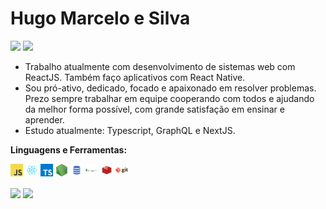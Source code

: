 # Hugo Marcelo e Silva

<p align="center">
  
  [<img src="https://img.shields.io/badge/linkedin-%230077B5.svg?&style=for-the-badge&logo=linkedin&logoColor=white" />](https://www.linkedin.com/in/hugo-marcelo-dev/)
  [<img src="https://img.shields.io/badge/gmail-%23D14836.svg?&style=for-the-badge&logo=gmail&logoColor=white" />](mailto:hugomarcelo91@gmail.com)
</p>

- Trabalho atualmente com desenvolvimento de sistemas web com ReactJS. Também faço aplicativos com React Native.
- Sou pró-ativo, dedicado, focado e apaixonado em resolver problemas. Prezo sempre trabalhar em equipe cooperando com todos e ajudando da melhor forma possível, com grande satisfação em ensinar e aprender.
- Estudo atualmente: Typescript, GraphQL e NextJS.

**Linguagens e Ferramentas:**

<code><img height="20" src="https://raw.githubusercontent.com/github/explore/80688e429a7d4ef2fca1e82350fe8e3517d3494d/topics/javascript/javascript.png"></code>
<code><img height="20" src="https://raw.githubusercontent.com/github/explore/80688e429a7d4ef2fca1e82350fe8e3517d3494d/topics/react/react.png"></code>
<code><img height="20" src="https://raw.githubusercontent.com/github/explore/80688e429a7d4ef2fca1e82350fe8e3517d3494d/topics/typescript/typescript.png"></code>
<code><img height="20" src="https://raw.githubusercontent.com/github/explore/80688e429a7d4ef2fca1e82350fe8e3517d3494d/topics/nodejs/nodejs.png"></code>
<code><img height="20" src="https://raw.githubusercontent.com/github/explore/80688e429a7d4ef2fca1e82350fe8e3517d3494d/topics/sql/sql.png"></code>
<code><img height="20" src="https://raw.githubusercontent.com/github/explore/80688e429a7d4ef2fca1e82350fe8e3517d3494d/topics/mongodb/mongodb.png"></code>
<code><img height="20" src="https://raw.githubusercontent.com/github/explore/80688e429a7d4ef2fca1e82350fe8e3517d3494d/topics/redis/redis.png"></code>
<code><img height="20" src="https://raw.githubusercontent.com/github/explore/80688e429a7d4ef2fca1e82350fe8e3517d3494d/topics/git/git.png"></code>

<p>
  <img align="center" src="https://github-readme-stats.vercel.app/api?username=hugo-marcelo&show_icons=true&theme=dracula&line_height=27">
  <img align="center" src="https://github-readme-stats.vercel.app/api/top-langs/?username=hugo-marcelo&hide=css,java,html&theme=dracula">
</p>


